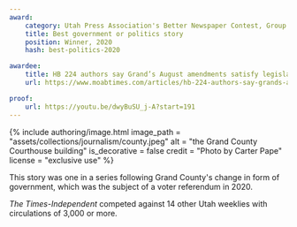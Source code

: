 ```yaml
---
award:
    category: Utah Press Association's Better Newspaper Contest, Group 2
    title: Best government or politics story
    position: Winner, 2020
    hash: best-politics-2020

awardee:
    title: HB 224 authors say Grand’s August amendments satisfy legislative intent
    url: https://www.moabtimes.com/articles/hb-224-authors-say-grands-august-amendments-satisfy-legislative-intent-regarding-form-of-government/

proof:
    url: https://youtu.be/dwyBuSU_j-A?start=191
---
```


{% include authoring/image.html
    image_path = "assets/collections/journalism/county.jpeg"
    alt = "the Grand County Courthouse building"
    is_decorative = false
    credit = "Photo by Carter Pape"
    license = "exclusive use"
%}

This story was one in a series following Grand County's change in form of government, which was the subject of a voter referendum in 2020.

_The Times-Independent_ competed against 14 other Utah weeklies with circulations of 3,000 or more.
